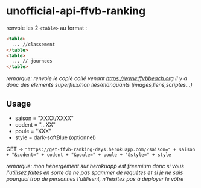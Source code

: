 # unofficial-api-ffvb-ranking

renvoie les 2 `<table>` au format :
```html
<table>
  ... //classement
</table>
<table>
  ... // journees
</table>
```

*remarque: renvoie le copié collé venant https://www.ffvbbeach.org il y a donc des élements superflux/non liés/manquants (images,liens,scriptes...)*

## Usage
- saison = "XXXX/XXXX"
- codent = "...XX"
- poule = "XXX"
- style = dark-softBlue (optionnel) 
  
GET ->
 `
"https://get-ffvb-ranking-days.herokuapp.com/?saison=" + saison + "&codent=" + codent + "&poule=" + poule + "&style=" + style
`

*remarque: mon hébergement sur herokuapp est freemium donc si vous l'utilisez faites en sorte de ne pas spammer de requêtes et si je ne sais pourquoi trop de personnes l'utilisent, n'hésitez pas à déployer le vôtre*
